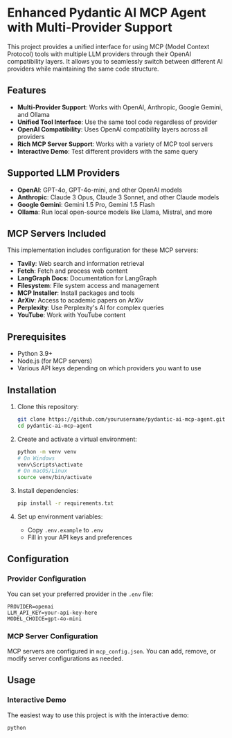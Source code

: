 # Enhanced Pydantic AI MCP Agent with Multi-Provider Support

This project provides a unified interface for using MCP (Model Context Protocol) tools with multiple LLM providers through their OpenAI compatibility layers. It allows you to seamlessly switch between different AI providers while maintaining the same code structure.

## Features

- **Multi-Provider Support**: Works with OpenAI, Anthropic, Google Gemini, and Ollama
- **Unified Tool Interface**: Use the same tool code regardless of provider
- **OpenAI Compatibility**: Uses OpenAI compatibility layers across all providers
- **Rich MCP Server Support**: Works with a variety of MCP tool servers
- **Interactive Demo**: Test different providers with the same query

## Supported LLM Providers

- **OpenAI**: GPT-4o, GPT-4o-mini, and other OpenAI models
- **Anthropic**: Claude 3 Opus, Claude 3 Sonnet, and other Claude models
- **Google Gemini**: Gemini 1.5 Pro, Gemini 1.5 Flash
- **Ollama**: Run local open-source models like Llama, Mistral, and more

## MCP Servers Included

This implementation includes configuration for these MCP servers:

- **Tavily**: Web search and information retrieval
- **Fetch**: Fetch and process web content
- **LangGraph Docs**: Documentation for LangGraph
- **Filesystem**: File system access and management
- **MCP Installer**: Install packages and tools
- **ArXiv**: Access to academic papers on ArXiv
- **Perplexity**: Use Perplexity's AI for complex queries
- **YouTube**: Work with YouTube content

## Prerequisites

- Python 3.9+
- Node.js (for MCP servers)
- Various API keys depending on which providers you want to use

## Installation

1. Clone this repository:
   ```bash
   git clone https://github.com/yourusername/pydantic-ai-mcp-agent.git
   cd pydantic-ai-mcp-agent
   ```

2. Create and activate a virtual environment:
   ```bash
   python -m venv venv
   # On Windows
   venv\Scripts\activate
   # On macOS/Linux
   source venv/bin/activate
   ```

3. Install dependencies:
   ```bash
   pip install -r requirements.txt
   ```

4. Set up environment variables:
   - Copy `.env.example` to `.env`
   - Fill in your API keys and preferences

## Configuration

### Provider Configuration

You can set your preferred provider in the `.env` file:

```env
PROVIDER=openai
LLM_API_KEY=your-api-key-here
MODEL_CHOICE=gpt-4o-mini
```

### MCP Server Configuration

MCP servers are configured in `mcp_config.json`. You can add, remove, or modify server configurations as needed.

## Usage

### Interactive Demo

The easiest way to use this project is with the interactive demo:

```bash
python
